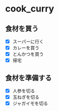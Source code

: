 # cook_curry
## 食材を買う
- [X] スーパーに行く
- [x] カレーを買う
- [x] とんかつを買う
- [x] 帰宅
## 食材を準備する
- [x] 人参を切る
- [x] 玉ねぎを切る
- [x] ジャガイモを切る
